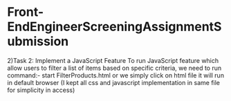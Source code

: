 # Front-EndEngineerScreeningAssignmentSubmission

2)Task 2: Implement a JavaScript Feature
To run JavaScript feature which allow users to filter a list of items based on specific criteria, we need to run command:-
   start FilterProducts.html or we simply click on html file it will run in default browser (I kept all css and javascript implementation in same file for simplicity in access)
